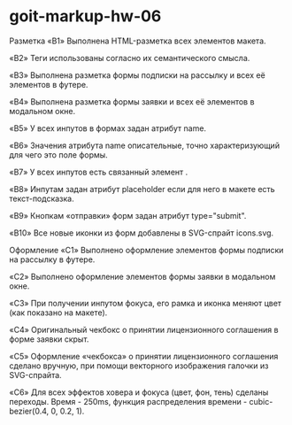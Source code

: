 # goit-markup-hw-06

Разметка «B1» Выполнена HTML-разметка всех элементов макета.

«B2» Теги использованы согласно их семантического смысла.

«B3» Выполнена разметка формы подписки на рассылку и всех её элементов в футере.

«B4» Выполнена разметка формы заявки и всех её элементов в модальном окне.

«B5» У всех инпутов в формах задан атрибут name.

«B6» Значения атрибута name описательные, точно характеризующий для чего это поле формы.

«B7» У всех инпутов есть связанный элемент <label>.

«B8» Инпутам задан атрибут placeholder если для него в макете есть текст-подсказка.

«B9» Кнопкам «отправки» форм задан атрибут type="submit".

«B10» Все новые иконки из форм добавлены в SVG-спрайт icons.svg.

Оформление «C1» Выполнено оформление элементов формы подписки на рассылку в футере.

«C2» Выполнено оформление элементов формы заявки в модальном окне.

«C3» При получении инпутом фокуса, его рамка и иконка меняют цвет (как показано на макете).

«C4» Оригинальный чекбокс о принятии лицензионного соглашения в форме заявки скрыт.

«C5» Оформление «чекбокса» о принятии лицензионного соглашения сделано вручную, при помощи
векторного изображения галочки из SVG-спрайта.

«C6» Для всех эффектов ховера и фокуса (цвет, фон, тень) сделаны переходы. Время - 250ms, функция
распределения времени - cubic-bezier(0.4, 0, 0.2, 1).
